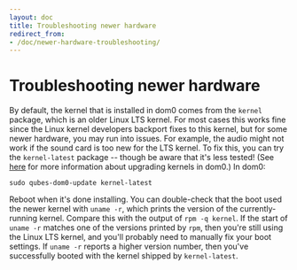 ```yaml
---
layout: doc
title: Troubleshooting newer hardware
redirect_from:
- /doc/newer-hardware-troubleshooting/
---
```


Troubleshooting newer hardware
==============================

By default, the kernel that is installed in dom0 comes from the `kernel` package, which is an older Linux LTS kernel.
For most cases this works fine since the Linux kernel developers backport fixes to this kernel, but for some newer hardware, you may run into issues.
For example, the audio might not work if the sound card is too new for the LTS kernel.
To fix this, you can try the `kernel-latest` package -- though be aware that it's less tested!
(See [here][dom0-kernel-upgrade] for more information about upgrading kernels in dom0.)
In dom0:

~~~
sudo qubes-dom0-update kernel-latest
~~~

Reboot when it's done installing.
You can double-check that the boot used the newer kernel with `uname -r`, which prints the version of the currently-running kernel.
Compare this with the output of `rpm -q kernel`.
If the start of `uname -r` matches one of the versions printed by `rpm`, then you're still using the Linux LTS kernel, and you'll probably need to manually fix your boot settings.
If `uname -r` reports a higher version number, then you've successfully booted with the kernel shipped by `kernel-latest`.


[dom0-kernel-upgrade]: /doc/software-update-dom0/#kernel-upgrade

